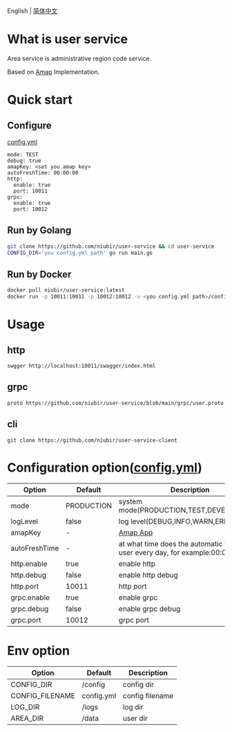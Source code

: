 English | [简体中文](https://github.com/niubir/user-service/blob/main/helper/README-cn.md)

# What is user service

Area service is administrative region code service.

Based on [Amap](https://console.amap.com) Implementation.

# Quick start

## Configure

[config.yml](https://github.com/niubir/user-service/blob/main/config/config.yml)
```
mode: TEST
debug: true
amapKey: <set you amap key>
autoFreshTime: 00:00:00
http:
  enable: true
  port: 10011
grpc:
  enable: true
  port: 10012
```

## Run by Golang

```sh
git clone https://github.com/niubir/user-service && cd user-service
CONFIG_DIR='you config.yml path' go run main.go
```

## Run by Docker

```sh
docker pull niubir/user-service:latest
docker run -p 10011:10011 -p 10012:10012 -v <you config.yml path>/config:/config -d niubir/user-service:latest
```

# Usage

## http

```
swgger http://localhost:10011/swagger/index.html
```

## grpc

```
proto https://github.com/niubir/user-service/blob/main/grpc/user.proto
```

## cli

```
git clone https://github.com/niubir/user-service-client
```

# Configuration option([config.yml](https://github.com/niubir/user-service/blob/main/config/config.yml))

| Option | Default | Description |
| - | - | - |
| mode | PRODUCTION | system mode(PRODUCTION,TEST,DEVELOPMENT) |
| logLevel | false | log level(DEBUG,INFO,WARN,ERROR) |
| amapKey | - | [Amap App](https://console.amap.com/dev/key/app) |
| autoFreshTime | - | at what time does the automatic fresh of user every day, for example:00:00:00 |
| http.enable | true | enable http |
| http.debug | false | enable http debug |
| http.port | 10011 | http port |
| grpc.enable | true | enable grpc |
| grpc.debug | false | enable grpc debug |
| grpc.port | 10012 | grpc port |

# Env option
| Option | Default | Description |
| - | - | - |
| CONFIG_DIR | /config | config dir |
| CONFIG_FILENAME | config.yml | config filename |
| LOG_DIR | /logs | log dir |
| AREA_DIR | /data | user dir |
